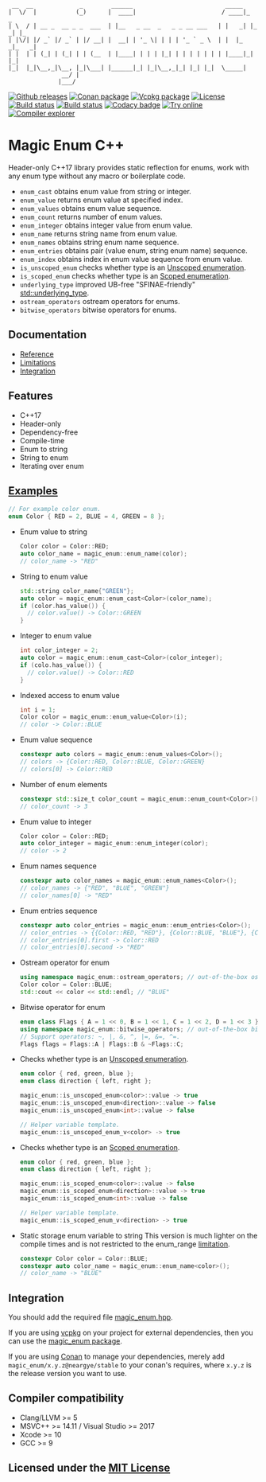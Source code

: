 ```text
 __  __             _        ______                          _____
|  \/  |           (_)      |  ____|                        / ____|_     _
| \  / | __ _  __ _ _  ___  | |__   _ __  _   _ _ __ ___   | |   _| |_ _| |_
| |\/| |/ _` |/ _` | |/ __| |  __| | '_ \| | | | '_ ` _ \  | |  |_   _|_   _|
| |  | | (_| | (_| | | (__  | |____| | | | |_| | | | | | | | |____|_|   |_|
|_|  |_|\__,_|\__, |_|\___| |______|_| |_|\__,_|_| |_| |_|  \_____|
               __/ |
              |___/
```

[![Github releases](https://img.shields.io/github/release/Neargye/magic_enum.svg)](https://github.com/Neargye/magic_enum/releases)
[![Conan package](https://img.shields.io/badge/Conan-package-blueviolet)](https://bintray.com/neargye/conan-packages/magic_enum:neargye)
[![Vcpkg package](https://img.shields.io/badge/Vcpkg-package-blueviolet)](https://github.com/microsoft/vcpkg/tree/master/ports/magic-enum)
[![License](https://img.shields.io/github/license/Neargye/magic_enum.svg)](LICENSE)
[![Build status](https://travis-ci.org/Neargye/magic_enum.svg?branch=master)](https://travis-ci.org/Neargye/magic_enum)
[![Build status](https://ci.appveyor.com/api/projects/status/0rpr966p9ssrvwu3/branch/master?svg=true)](https://ci.appveyor.com/project/Neargye/magic-enum-hf8vk/branch/master)
[![Codacy badge](https://api.codacy.com/project/badge/Grade/64d04f150af14c3e8bd1090057b68538)](https://www.codacy.com/app/Neargye/magic_enum?utm_source=github.com&amp;utm_medium=referral&amp;utm_content=Neargye/magic_enum&amp;utm_campaign=Badge_Grade)
[![Try online](https://img.shields.io/badge/try-online-blue.svg)](https://wandbox.org/permlink/2exUJizXSEFgKCvo)
[![Compiler explorer](https://img.shields.io/badge/compiler_explorer-online-blue.svg)](https://godbolt.org/z/BxfmsH)

# Magic Enum C++

Header-only C++17 library provides static reflection for enums, work with any enum type without any macro or boilerplate code.

* `enum_cast` obtains enum value from string or integer.
* `enum_value` returns enum value at specified index.
* `enum_values` obtains enum value sequence.
* `enum_count` returns number of enum values.
* `enum_integer` obtains integer value from enum value.
* `enum_name` returns string name from enum value.
* `enum_names` obtains string enum name sequence.
* `enum_entries` obtains pair (value enum, string enum name) sequence.
* `enum_index` obtains index in enum value sequence from enum value.
* `is_unscoped_enum` checks whether type is an [Unscoped enumeration](https://en.cppreference.com/w/cpp/language/enum#Unscoped_enumeration).
* `is_scoped_enum` checks whether type is an [Scoped enumeration](https://en.cppreference.com/w/cpp/language/enum#Scoped_enumerations).
* `underlying_type` improved UB-free "SFINAE-friendly" [std::underlying_type](https://en.cppreference.com/w/cpp/types/underlying_type).
* `ostream_operators` ostream operators for enums.
* `bitwise_operators` bitwise operators for enums.

## Documentation

* [Reference](doc/reference.md)
* [Limitations](doc/limitations.md)
* [Integration](#Integration)

## Features

* C++17
* Header-only
* Dependency-free
* Compile-time
* Enum to string
* String to enum
* Iterating over enum

## [Examples](example/example.cpp)

```cpp
// For example color enum.
enum Color { RED = 2, BLUE = 4, GREEN = 8 };
```

* Enum value to string
  ```cpp
  Color color = Color::RED;
  auto color_name = magic_enum::enum_name(color);
  // color_name -> "RED"
  ```

* String to enum value
  ```cpp
  std::string color_name{"GREEN"};
  auto color = magic_enum::enum_cast<Color>(color_name);
  if (color.has_value()) {
    // color.value() -> Color::GREEN
  }
  ```

* Integer to enum value
  ```cpp
  int color_integer = 2;
  auto color = magic_enum::enum_cast<Color>(color_integer);
  if (colo.has_value()) {
    // color.value() -> Color::RED
  }
  ```

* Indexed access to enum value
  ```cpp
  int i = 1;
  Color color = magic_enum::enum_value<Color>(i);
  // color -> Color::BLUE
  ```

* Enum value sequence
  ```cpp
  constexpr auto colors = magic_enum::enum_values<Color>();
  // colors -> {Color::RED, Color::BLUE, Color::GREEN}
  // colors[0] -> Color::RED
  ```

* Number of enum elements
  ```cpp
  constexpr std::size_t color_count = magic_enum::enum_count<Color>();
  // color_count -> 3
  ```

* Enum value to integer
  ```cpp
  Color color = Color::RED;
  auto color_integer = magic_enum::enum_integer(color);
  // color -> 2
  ```

* Enum names sequence
  ```cpp
  constexpr auto color_names = magic_enum::enum_names<Color>();
  // color_names -> {"RED", "BLUE", "GREEN"}
  // color_names[0] -> "RED"
  ```

* Enum entries sequence
  ```cpp
  constexpr auto color_entries = magic_enum::enum_entries<Color>();
  // color_entries -> {{Color::RED, "RED"}, {Color::BLUE, "BLUE"}, {Color::GREEN, "GREEN"}}
  // color_entries[0].first -> Color::RED
  // color_entries[0].second -> "RED"
  ```

* Ostream operator for enum
  ```cpp
  using namespace magic_enum::ostream_operators; // out-of-the-box ostream operators for enums.
  Color color = Color::BLUE;
  std::cout << color << std::endl; // "BLUE"
  ```

* Bitwise operator for enum
  ```cpp
  enum class Flags { A = 1 << 0, B = 1 << 1, C = 1 << 2, D = 1 << 3 };
  using namespace magic_enum::bitwise_operators; // out-of-the-box bitwise operators for enums.
  // Support operators: ~, |, &, ^, |=, &=, ^=.
  Flags flags = Flags::A | Flags::B & ~Flags::C;
  ```

* Checks whether type is an [Unscoped enumeration](https://en.cppreference.com/w/cpp/language/enum#Unscoped_enumeration).
  ```cpp
  enum color { red, green, blue };
  enum class direction { left, right };

  magic_enum::is_unscoped_enum<color>::value -> true
  magic_enum::is_unscoped_enum<direction>::value -> false
  magic_enum::is_unscoped_enum<int>::value -> false

  // Helper variable template.
  magic_enum::is_unscoped_enum_v<color> -> true
  ```

* Checks whether type is an [Scoped enumeration](https://en.cppreference.com/w/cpp/language/enum#Scoped_enumerations).
  ```cpp
  enum color { red, green, blue };
  enum class direction { left, right };

  magic_enum::is_scoped_enum<color>::value -> false
  magic_enum::is_scoped_enum<direction>::value -> true
  magic_enum::is_scoped_enum<int>::value -> false

  // Helper variable template.
  magic_enum::is_scoped_enum_v<direction> -> true
  ```

* Static storage enum variable to string
  This version is much lighter on the compile times and is not restricted to the enum_range [limitation](doc/limitations.md).
  ```cpp
  constexpr Color color = Color::BLUE;
  constexpr auto color_name = magic_enum::enum_name<color>();
  // color_name -> "BLUE"
  ```

## Integration

You should add the required file [magic_enum.hpp](include/magic_enum.hpp).

If you are using [vcpkg](https://github.com/Microsoft/vcpkg/) on your project for external dependencies, then you can use the [magic_enum package](https://github.com/microsoft/vcpkg/tree/master/ports/magic-enum).

If you are using [Conan](https://www.conan.io/) to manage your dependencies, merely add `magic_enum/x.y.z@neargye/stable` to your conan's requires, where `x.y.z` is the release version you want to use.

## Compiler compatibility

* Clang/LLVM >= 5
* MSVC++ >= 14.11 / Visual Studio >= 2017
* Xcode >= 10
* GCC >= 9

## Licensed under the [MIT License](LICENSE)
